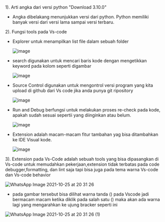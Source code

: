 1).  Arti angka dari versi python "Download 3.10.0" 
- Angka dibelakang menunjukkan versi dari python. Python memiliki banyak versi dari versi lama sampai versi terbaru.

2).  Fungsi tools pada Vs-code   
 
 - Explorer untuk menampilkan list file dalam sebuah folder
 
   ![image](https://user-images.githubusercontent.com/92993689/138696804-bd77f712-d59e-4dec-bd9a-b1285ae74e9d.png)

 - search digunakan untuk mencari baris kode dengan mengetikkan keyword pada kolom seperti digambar  
 
   ![image](https://user-images.githubusercontent.com/92993689/138697379-8086e478-2932-41a4-a6c3-e5e4084e2397.png)

- Source Control digunakan untuk mengontrol versi program yang kita upload di github dari Vs code jika anda punya git ripository

  ![image](https://user-images.githubusercontent.com/92993689/138697838-3e7e32f3-53c4-4a7e-90c5-a33531832e62.png)

- Run and Debug berfungsi untuk melakukan proses re-check pada kode, apakah sudah sesuai sepertii yang diinginkan atau belum.

  ![image](https://user-images.githubusercontent.com/92993689/138698399-260f8e15-9fbd-43a4-9ba3-4e7cb4ae820c.png)

- Extension adalah macam-macam fitur tambahan yag bisa ditambahkan ke IDE Visual kode.

  ![image](https://user-images.githubusercontent.com/92993689/138698766-2e7ea09d-179a-48f9-9d3a-42b97fa9a2b6.png)

3). Extension pada Vs-Code adalah sebuah tools yang bisa dipasangkan di Vs-code untuk memudahkan pekerjaan,extension tidak terbatas pada code debugger,formatting, dan lint saja tapi bisa juga pada tema warna Vs-code dan Vs-code behavior

![WhatsApp Image 2021-10-25 at 20 31 26](https://user-images.githubusercontent.com/92993689/138705571-3fdcda85-459e-4441-b89f-af6349ddedcf.jpeg)

- pada gambar tersebut bisa dilihat warna tanda () pada Vscode jadi bermacam macam ketika diklik pada salah satu () maka akan ada warna lagi yang mengarahkan ke ujung bracker seperti ini

![WhatsApp Image 2021-10-25 at 20 31 26 (1)](https://user-images.githubusercontent.com/92993689/138705808-03a90c35-3fa8-4e92-b32b-030ab64ee891.jpeg)
